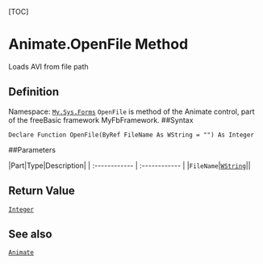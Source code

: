 [TOC]
# Animate.OpenFile Method
Loads AVI from file path
## Definition
Namespace: [`My.Sys.Forms`](My.Sys.Forms.md)
`OpenFile` is method of the Animate control, part of the freeBasic framework MyFbFramework.
##Syntax
```freeBasic
Declare Function OpenFile(ByRef FileName As WString = "") As Integer
```

##Parameters

|Part|Type|Description|
| :------------ | :------------ |
|`FileName`|[`WString`]("https://www.freebasic.net/wiki/KeyPgWString")||

## Return Value
[`Integer`]("https://www.freebasic.net/wiki/KeyPgInteger")
## See also
[`Animate`](Animate.md)

